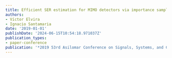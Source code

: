 ```yaml
---
title: Efficient SER estimation for MIMO detectors via importance sampling schemes
authors:
- Vı́ctor Elvira
- Ignacio Santamaria
date: '2019-01-01'
publishDate: '2024-06-15T10:54:18.971037Z'
publication_types:
- paper-conference
publication: '*2019 53rd Asilomar Conference on Signals, Systems, and Computers*'
---
```

